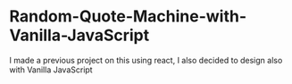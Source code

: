 # Random-Quote-Machine-with-Vanilla-JavaScript
I made a previous project on this using react, I also decided to design also with Vanilla JavaScript
